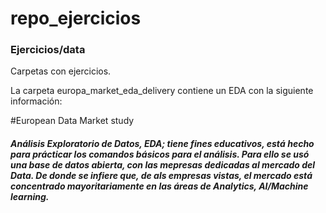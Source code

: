 # repo_ejercicios
### Ejercicios/data

Carpetas con ejercicios. 

La carpeta europa_market_eda_delivery contiene un EDA con la siguiente información: 

#European Data Market study 
##### Análisis Exploratorio de Datos, EDA; tiene fines educativos, está hecho para prácticar los comandos básicos para el análisis. Para   ello se usó una base de datos abierta, con las mepresas dedicadas al mercado del Data. De donde se infiere que, de als empresas vistas, el mercado está concentrado mayoritariamente en las áreas de Analytics, AI/Machine learning. 
